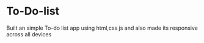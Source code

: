 # To-Do-list
Built an simple To-do list app using html,css js and also made its responsive across all devices
